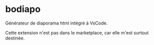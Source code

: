 # bodiapo 

Générateur de diaporama html intégré à VsCode.

Cette extension n'est pas dans le marketplace, car elle m'est surtout destinée.